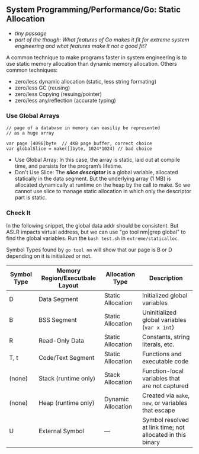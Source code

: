 ## System Programming/Performance/Go: Static Allocation

- *tiny passage*
- *part of the though: What features of Go makes it fit for extreme system engineering and what features make it not a good fit?*

A common technique to make programs faster in system engineering
is to use static memory allocation than dynamic memory allocation.
Others common techniques: 
- zero/less dynamic allocation (static, less string formating)
- zero/less GC (reusing)
- zero/less Copying (resuing/pointer)
- zero/less any/reflection (accurate typing)


### Use Global Arrays
```
// page of a database in memory can easiliy be represented
// as a huge array

var page [4096]byte  // 4KB page buffer, correct choice
var globalSlice = make([]byte, 1024*1024) // bad choice
```
- Use Global Array: In this case, the array is static, laid out at compile time, and persists for the program’s lifetime. 
- Don't Use Slice: The ***slice descriptor*** is a global variable, allocated statically in the data segment. But the underlying array (1 MB) is allocated dynamically at runtime on the heap by the call to make.
So we cannot use slice to manage static allocation in which only the descriptor part is static.

### Check It
In the following snippet, the global data addr should be consistent.
But ASLR impacts virtual address, but we can use "go tool nm|grep global" to find the global variables.
Run the `bash test.sh` in `extreme/staticalloc`.


Symbol Types found by `go tool nm` will show that our page is B or D depending on it is initialized or not.

| Symbol Type | Memory Region/Executbale Layout | Allocation Type    | Description                                                |
| ----------- | ------------------------------- | ------------------ | ---------------------------------------------------------- |
| D           | Data Segment                    | Static Allocation  | Initialized global variables                               |
| B           | BSS Segment                     | Static Allocation  | Uninitialized global variables (`var x int`)               |
| R           | Read-Only Data                  | Static Allocation  | Constants, string literals, etc.                           |
| T, t        | Code/Text Segment               | Static Allocation  | Functions and executable code                              |
| (none)      | Stack (runtime only)            | Stack Allocation   | Function-local variables that are not captured             |
| (none)      | Heap (runtime only)             | Dynamic Allocation | Created via `make`, `new`, or variables that escape        |
| U           | External Symbol                 | —                  | Symbol resolved at link time; not allocated in this binary |
